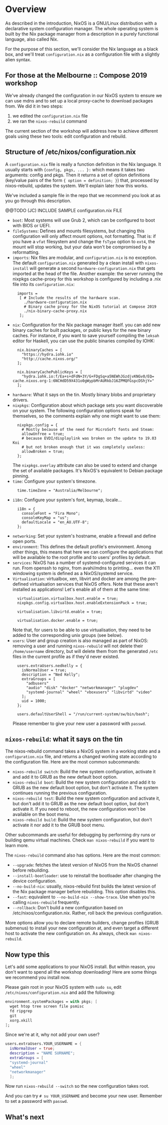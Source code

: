 # Overview

As described in the introduction, NixOS is a GNU/Linux distribution with a
declarative system configuration manager. The whole operating system is built by
the Nix package manager from a description in a purely functional language, also
called Nix.

For the purpose of this section, we'll consider the Nix language as a black box,
and we'll treat `configuration.nix` as a configuration file with a slightly
alien syntax.


## For those at the Melbourne :: Compose 2019 workshop

We've already changed the configuration in our NixOS system to ensure we can use
mdns and to set up a local proxy-cache to download packages from. We did it in
two steps:

1. we edited the `configuration.nix` file
2. we ran the `nixos-rebuild` command

The current section of the workshop will address how to achieve different goals
using these two tools: edit configuration and rebuild.


## Structure of /etc/nixos/configuration.nix

A `configuration.nix` file is really a function definition in the Nix language.
It usually starts with `{config, pkgs, ... }:` which means it takes two
arguments: config and pkgs. Then it returns a set of option definitions
(key/value pairs of the form `{ option = definition; }`) that, processed by
nixos-rebuild, updates the system. We'll explain later how this works.


We've included a sample file in the repo that we recommend you look
at as you go through this description. 

@@TODO (JC) INCLUDE SAMPLE configuration.nix FILE

  - `boot`: Most systems will use Grub 2, which can be configured to boot with
    BIOS or UEFI.
  - `fileSystems`: Defines and mounts filesystems, but changing this
    configuration will only affect mount options, not formatting. That is: if
    you have a `vfat` filesystem and change the `fsType` option to `ext4`, the
    mount will stop working, but your data won't be compromised by a
    reformatting.
  - `imports`: Nix files are modular, and `configuration.nix` is no exception.
    The default `configuration.nix` generated by a clean install with
    `nixos-install` will generate a second `hardware-configuration.nix` that
    gets imported at the head of the file. Another example: the server running
    the nixpkgs cache-proxy for this workshop is configured by including a .nix
    file into its `configuration.nix`:
      ```
        imports =
         [ # Include the results of the hardware scan.
           ./hardware-configuration.nix
           # Binary cache proxy for the NixOS tutorial at Compose 2019
           ./nix-binary-cache-proxy.nix
         ];
       ```
  - `nix`: Configuration for the Nix package manager itself. you can add new
    binary caches for built packages, or public keys for the new binary caches.
    For instance, if you want to save yourself compiling the `leksah` editor for
    Haskell, you can use the public binaries compiled by IOHK:
      ```
        nix.binaryCaches = [ 
          "https://hydra.iohk.io"
          "http://cache.nixos.org/"
        ];

        nix.binaryCachePublicKeys = [
          "hydra.iohk.io:f/Ea+s+dFdN+3Y/G+FDgSq+a5NEWhJGzdjvKNGv0/EQ= cache.nixos.org-1:6NCHdD59X431o0gWypbMrAURkbJ16ZPMQFGspcDShjY="
        ];
      ```
  - `hardware`: What it says on the tin. Mostly binary blobs and proprietary
    drivers.
  - `nixpkgs`: Configuration about which package sets you want discoverable on
    your system. The following configuration options speak for themselves, so
    the comments explain why one might want to use them:
      ```
        nixpkgs.config = {
          # Mostly because of the need for MicroSoft fonts and Steam:
          allowUnfree = true;
          # because EVDI/displaylink was broken on the update to 19.03 Koi
          # but not broken enough that it was completely useless:
          allowBroken = true;
        };
      ```
    The `nixpkgs.overlay` attribute can also be used to extend and change the
    set of available packages. It's NixOS's equivalent to Debian package
    pinning.
  - `time`: Configure your system's timezone.
      ```
        time.timeZone = "Australia/Melbourne";
      ```
  - `i18n`: Configure your system's font, keymap, locale...
      ```
        i18n = {
          consoleFont = "Fira Mono";
          consoleKeyMap = "us";
          defaultLocale = "en_AU.UTF-8";
        };
      ```
  - `networking`: Set your system's hostname, enable a firewall and define open
    ports.
  - `environment`: This defines the default profile's environment. Among other
    things, this means that here we can configure the applications that will be
    available to the root profile and to users' profiles by default.
  - `services`: NixOS has a number of systemd-configured services it can run.
    From openssh to nginx, from avahi/mdns to printing... even the X11 windowing
    system is defined as a NixOS/systemd service.
  - `Virtualisation`: virtualbox, xen, libvirt and docker are among the
    pre-defined virtualsation services that NixOS offers. Note that these aren't
    installed as applications! Let's enable all of them at the same time:
      ```
        virtualisation.virtualbox.host.enable = true;
        nixpkgs.config.virtualbox.host.enableExtensionPack = true;
        
        virtualisation.libvirtd.enable = true;
        
        virtualisation.docker.enable = true;
      ```
    Note that, for users to be able to use virtualisation, they need to be added
    to the corresponding unix groups (see below).
  - `users`: User and group creation is also managed as part of NixOS: removing
    a user and running `nixos-rebuild` will not delete their `/home/username`
    directory, but will delete them from the generated `/etc` files in the
    current profile as if they'd never existed.
      ```
        users.extraUsers.nedkelly = {
          isNormalUser = true;
          description = "Ned Kelly";
          extraGroups = [
            "adbusers"
            "audio" "disk" "docker" "networkmanager" "plugdev"
            "systemd-journal" "wheel" "vboxusers" "libvirtd" "video"
          ];
          uid = 1000;
        };

        users.defaultUserShell = "/run/current-system/sw/bin/bash";
      ```
    Please remember to give your new user a password with `passwd`.

## `nixos-rebuild`: what it says on the tin

The nixos-rebuild command takes a NixOS system in a working state and a
`configuration.nix` file, and returns a changed working state according to the
configuration file. Here are the most common subcommands:

  - `nixos-rebuild switch`: Build the new system configuration, activate it and
    add it to GRUB as the new default boot option.
  - `nixos-rebuild boot`: Build the new system configuration and add it to GRUB
    as the new default boot option, but don't activate it. The system continues
    running the previous configuration.
  - `nixos-rebuild test`: Build the new system configuration and activate it,
    but don't add it to GRUB as the new default boot option, but don't activate
    it. If you need to reboot, the new configuration won't be available on the
    boot menu.
  - `nixos-rebuild build`: Build the new system configuration, but don't
    activate it nor add it to the GRUB boot menu.

Other subcommands are useful for debugging by performing dry runs or building
qemu virtual machines. Check `man nixos-rebuild` if you want to learn more.

The `nixos-rebuild` command also has options. Here are the most common:

  - `--upgrade`: fetches the latest version of NixOS from the NixOS channel
    before rebuilding.
  - `--install-bootloader`: use to reinstall the bootloader after changing the
    device configuration.
  - `--no-build-nix`: usually, nixos-rebuild first builds the latest version of
    the Nix package manager before rebuilding. This option disables this.
  - `--fast`: equivalent to `--no-build-nix --show-trace`. Use when you're
    calling `nixos-rebuild` frequently.
  - `--rollback`: Don't build a new configuration based on
    /etc/nixos/configuration.nix. Rather, roll back the previous configuration.
  
More options allow you to declare remote builders, change profiles (GRUB
submenus) to install your new configuration at, and even target a different host
to activate the new configuration on. As always, check `man nixos-rebuild`.

## Now type this

Let's add some applications to your NixOS install. But within reason, you don't want
to spend all the workshop downloading! Here are some things we recommend you
install now.

Please gain root in your NixOS system with `sudo su`, edit
`/etc/nixos/configuration.nix` and add the following:

```nix
environment.systemPackages = with pkgs; [
  wget htop tree screen file psmisc
  fd ripgrep
  git
  xorg.xkill
];
```

Since we're at it, why not add your own user?

```nix
users.extraUsers.YOUR_USERNAME = {
  isNormalUser = true;
  description = "NAME SURNAME";
  extraGroups = [
  "systemd-journal"
  "wheel"
  "networkmanager"
  ];
```

Now run `nixos-rebuild --switch` so the new configuration takes root.

And you can try `# su YOUR_USERNAME` and become your new user. Remember to set a password with `passwd`.

## What's next

